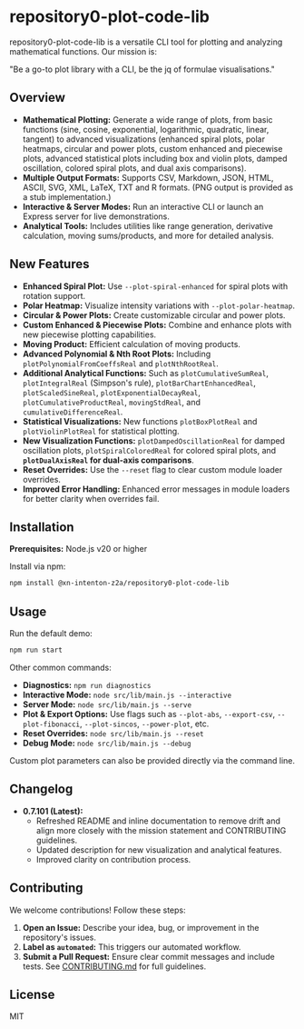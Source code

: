# repository0-plot-code-lib

repository0-plot-code-lib is a versatile CLI tool for plotting and analyzing mathematical functions. Our mission is:

"Be a go-to plot library with a CLI, be the jq of formulae visualisations."

## Overview

- **Mathematical Plotting:** Generate a wide range of plots, from basic functions (sine, cosine, exponential, logarithmic, quadratic, linear, tangent) to advanced visualizations (enhanced spiral plots, polar heatmaps, circular and power plots, custom enhanced and piecewise plots, advanced statistical plots including box and violin plots, damped oscillation, colored spiral plots, and dual axis comparisons).
- **Multiple Output Formats:** Supports CSV, Markdown, JSON, HTML, ASCII, SVG, XML, LaTeX, TXT and R formats. (PNG output is provided as a stub implementation.)
- **Interactive & Server Modes:** Run an interactive CLI or launch an Express server for live demonstrations.
- **Analytical Tools:** Includes utilities like range generation, derivative calculation, moving sums/products, and more for detailed analysis.

## New Features

- **Enhanced Spiral Plot:** Use `--plot-spiral-enhanced` for spiral plots with rotation support.
- **Polar Heatmap:** Visualize intensity variations with `--plot-polar-heatmap`.
- **Circular & Power Plots:** Create customizable circular and power plots.
- **Custom Enhanced & Piecewise Plots:** Combine and enhance plots with new piecewise plotting capabilities.
- **Moving Product:** Efficient calculation of moving products.
- **Advanced Polynomial & Nth Root Plots:** Including `plotPolynomialFromCoeffsReal` and `plotNthRootReal`.
- **Additional Analytical Functions:** Such as `plotCumulativeSumReal`, `plotIntegralReal` (Simpson's rule), `plotBarChartEnhancedReal`, `plotScaledSineReal`, `plotExponentialDecayReal`, `plotCumulativeProductReal`, `movingStdReal`, and `cumulativeDifferenceReal`.
- **Statistical Visualizations:** New functions `plotBoxPlotReal` and `plotViolinPlotReal` for statistical plotting.
- **New Visualization Functions:** `plotDampedOscillationReal` for damped oscillation plots, `plotSpiralColoredReal` for colored spiral plots, and **`plotDualAxisReal` for dual-axis comparisons**.
- **Reset Overrides:** Use the `--reset` flag to clear custom module loader overrides.
- **Improved Error Handling:** Enhanced error messages in module loaders for better clarity when overrides fail.

## Installation

**Prerequisites:** Node.js v20 or higher

Install via npm:

```bash
npm install @xn-intenton-z2a/repository0-plot-code-lib
```

## Usage

Run the default demo:

```bash
npm run start
```

Other common commands:

- **Diagnostics:** `npm run diagnostics`
- **Interactive Mode:** `node src/lib/main.js --interactive`
- **Server Mode:** `node src/lib/main.js --serve`
- **Plot & Export Options:** Use flags such as `--plot-abs`, `--export-csv`, `--plot-fibonacci`, `--plot-sincos`, `--power-plot`, etc.
- **Reset Overrides:** `node src/lib/main.js --reset`
- **Debug Mode:** `node src/lib/main.js --debug`

Custom plot parameters can also be provided directly via the command line.

## Changelog

- **0.7.101 (Latest):**
  - Refreshed README and inline documentation to remove drift and align more closely with the mission statement and CONTRIBUTING guidelines.
  - Updated description for new visualization and analytical features.
  - Improved clarity on contribution process. 

## Contributing

We welcome contributions! Follow these steps:

1. **Open an Issue:** Describe your idea, bug, or improvement in the repository's issues.
2. **Label as `automated`:** This triggers our automated workflow.
3. **Submit a Pull Request:** Ensure clear commit messages and include tests. See [CONTRIBUTING.md](./CONTRIBUTING.md) for full guidelines.

## License

MIT
